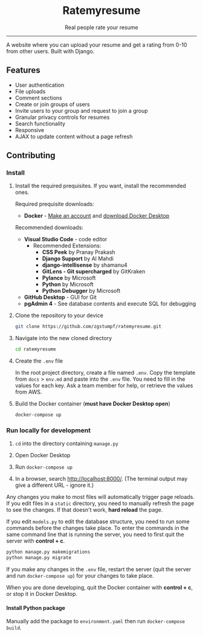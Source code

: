 <h1 align="center">Ratemyresume</h1>

<p align="center">Real people rate your resume</p>

<hr/>

<p>A website where you can upload your resume and get a rating from 0-10 from other users. Built with Django.</p>

<h2>Features</h2>

<ul>
  <li>User authentication</li>
  <li>File uploads</li>
  <li>Comment sections</li>
  <li>Create or join groups of users</li>
  <li>Invite users to your group and request to join a group</li>
  <li>Granular privacy controls for resumes</li>
  <li>Search functionality</li>
  <li>Responsive</li>
  <li>AJAX to update content without a page refresh</li>
</ul>

<h2>Contributing</h2>

<h3>Install</h3>

1. Install the required prequisites. If you want, install the recommended ones.

    Required prequisite downloads:
    - **Docker** - [Make an account](https://hub.docker.com/) and [download Docker Desktop](https://docs.docker.com/engine/install/)

    Recommended downloads:
    - **Visual Studio Code** - code editor
        - Recommended Extensions:
            - **CSS Peek** by Pranay Prakash
            - **Django Support** by Al Mahdi
            - **django-intellisense** by shamanu4
            - **GitLens - Git supercharged** by GitKraken
            - **Pylance** by Microsoft
            - **Python** by Microsoft
            - **Python Debugger** by Microsoft
    - **GitHub Desktop** - GUI for Git
    - **pgAdmin 4** - See database contents and execute SQL for debugging

2. Clone the repository to your device

    ```sh
    git clone https://github.com/zgstumpf/ratemyresume.git
    ```

3. Navigate into the new cloned directory

    ```sh
    cd ratemyresume
    ```

4. Create the `.env` file

    In the root project directory, create a file named `.env`. Copy the template from `docs` > `env.md` and paste into the `.env` file. You need to fill in the values for each key. Ask a team member for help, or retrieve the values from AWS.

6. Build the Docker container (**must have Docker Desktop open**)

    ```sh
    docker-compose up
    ```

<h3>Run locally for development</h3>

1. `cd` into the directory containing `manage.py`

1. Open Docker Desktop

1. Run `docker-compose up`

1. In a browser, search [http://localhost:8000/](http://localhost:8000/). (The terminal output may give a different URL - ignore it.)

Any changes you make to most files will automatically trigger page reloads. If you edit files in a `static` directory, you need to manually refresh the page to see the changes. If that doesn't work, **hard reload** the page.

If you edit `models.py` to edit the database structure, you need to run some commands before the changes take place. To enter the commands in the same command line that is running the server, you need to first quit the server with **control + c**.

```sh
python manage.py makemigrations
python manage.py migrate
```

If you make any changes in the `.env` file, restart the server (quit the server and run `docker-compose up`) for your changes to take place.

When you are done developing, quit the Docker container with **control + c**, or stop it in Docker Desktop.

<h4>Install Python package</h4>

Manually add the package to `environment.yaml` then run `docker-compose build`.
